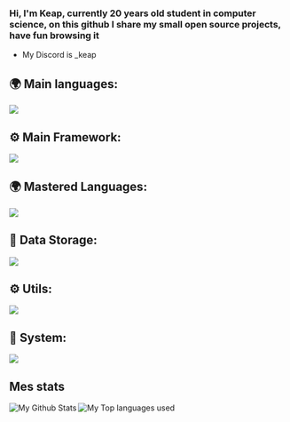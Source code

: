 ### Hi, I'm Keap, currently 20 years old student in computer science, on this github I share my small open source projects, have fun browsing it 



-  My Discord is _keap 

## 🌍 Main languages:

  ![](https://skillicons.dev/icons?i=html,css,python,java)

## ⚙ Main Framework:

  ![](https://skillicons.dev/icons?i=react,vue,symfony)

  
## 🌍 Mastered Languages:
  ![](https://skillicons.dev/icons?i=c,php,js)

## 💾 Data Storage:
  ![](https://skillicons.dev/icons?i=mysql,mongodb)

## ⚙️ Utils:

  ![](https://skillicons.dev/icons?i=figma,git,vscode,androidstudio)


## 🔧 System:
 ![](https://skillicons.dev/icons?i=linux,nginx)


## Mes stats

  <img align="left" alt="My Github Stats" src="https://github-readme-stats.vercel.app/api?username=KeapRoof&count_private=true&show_icons=true&hide_border=true&theme=dracula" />
  <img align="left" alt="My Top languages used" src="https://github-readme-stats.vercel.app/api/top-langs/?username=KeapRoof&hide_border=true&theme=dracula&langs_count=3" />
